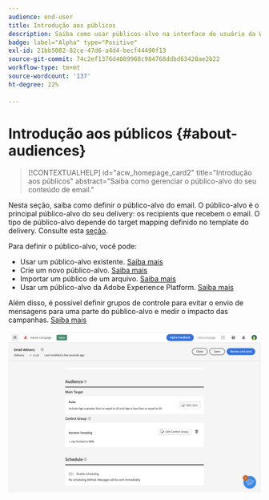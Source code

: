 ```yaml
---
audience: end-user
title: Introdução aos públicos
description: Saiba como usar públicos-alvo na interface do usuário da Web do Campaign
badge: label="Alpha" type="Positive"
exl-id: 21bb5082-82ce-47d6-a4d4-becf44490f13
source-git-commit: 74c2ef1376d4089968c984768ddbd63420ae2b22
workflow-type: tm+mt
source-wordcount: '137'
ht-degree: 22%

---
```



# Introdução aos públicos {#about-audiences}

>[!CONTEXTUALHELP]
>id="acw_homepage_card2"
>title="Introdução aos públicos"
>abstract="Saiba como gerenciar o público-alvo do seu conteúdo de email."

<!--
Audience only created for the delivery, not available later-->


<!--
Three ways:
* existing audience

Campaign or AEP Audiences

* create new on the fly

query like AEP segment builder (same component with campaign data)

* import from file

show use case with a new audience creation (or import from file?)

control groups like acc: exract, random, based on attribute
-->

Nesta seção, saiba como definir o público-alvo do email. O público-alvo é o principal público-alvo do seu delivery: os recipients que recebem o email. O tipo de público-alvo depende do target mapping definido no template do delivery. Consulte esta [seção](../email/create-email.md).

Para definir o público-alvo, você pode:

* Usar um público-alvo existente. [Saiba mais](add-audience.md)
* Crie um novo público-alvo. [Saiba mais](segment-builder.md)
* Importar um público de um arquivo. [Saiba mais](import-audience.md)
* Usar um público-alvo da Adobe Experience Platform. [Saiba mais](aep-audience.md)

Além disso, é possível definir grupos de controle para evitar o envio de mensagens para uma parte do público-alvo e medir o impacto das campanhas. [Saiba mais](control-group.md)

![](assets/about-audience.png)
